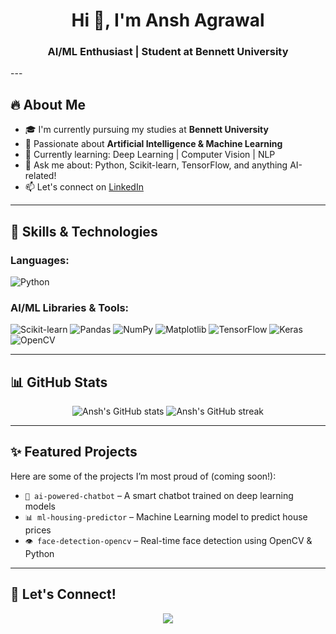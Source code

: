 <h1 align="center">Hi 👋, I'm Ansh Agrawal</h1>
<h3 align="center">AI/ML Enthusiast | Student at Bennett University</h3>
---

## 🔥 About Me
- 🎓 I'm currently pursuing my studies at **Bennett University**
- 🤖 Passionate about **Artificial Intelligence & Machine Learning**
- 🌱 Currently learning: Deep Learning | Computer Vision | NLP
- 💬 Ask me about: Python, Scikit-learn, TensorFlow, and anything AI-related!
- 📫 Let's connect on [LinkedIn](https://www.linkedin.com/in/your-linkedin-username)

---

## 🧠 Skills & Technologies

### Languages:
![Python](https://img.shields.io/badge/Python-3670A0?style=for-the-badge&logo=python&logoColor=ffdd54)

### AI/ML Libraries & Tools:
![Scikit-learn](https://img.shields.io/badge/Scikit--learn-F7931E?style=for-the-badge&logo=scikit-learn&logoColor=white)
![Pandas](https://img.shields.io/badge/Pandas-150458?style=for-the-badge&logo=pandas&logoColor=white)
![NumPy](https://img.shields.io/badge/NumPy-013243?style=for-the-badge&logo=numpy&logoColor=white)
![Matplotlib](https://img.shields.io/badge/Matplotlib-20609F?style=for-the-badge&logo=matplotlib&logoColor=white)
![TensorFlow](https://img.shields.io/badge/TensorFlow-FF6F00?style=for-the-badge&logo=tensorflow&logoColor=white)
![Keras](https://img.shields.io/badge/Keras-D00000?style=for-the-badge&logo=keras&logoColor=white)
![OpenCV](https://img.shields.io/badge/OpenCV-5C3EE8?style=for-the-badge&logo=opencv&logoColor=white)

---

## 📊 GitHub Stats

<p align="center">
  <img src="https://github-readme-stats.vercel.app/api?username=ansh-agrawal&show_icons=true&theme=radical" alt="Ansh's GitHub stats" />
  <img src="https://github-readme-streak-stats.herokuapp.com/?user=ansh-agrawal&theme=radical" alt="Ansh's GitHub streak" />
</p>

---

## ✨ Featured Projects

Here are some of the projects I’m most proud of (coming soon!):

- `🧠 ai-powered-chatbot` – A smart chatbot trained on deep learning models
- `📊 ml-housing-predictor` – Machine Learning model to predict house prices
- `👁️ face-detection-opencv` – Real-time face detection using OpenCV & Python

---

## 🤝 Let's Connect!

<p align="center">
  <a href="https://www.linkedin.com/in/your-linkedin-username"><img src="https://img.shields.io/badge/LinkedIn-blue?style=for-the-badge&logo=linkedin"></a>
</p>
